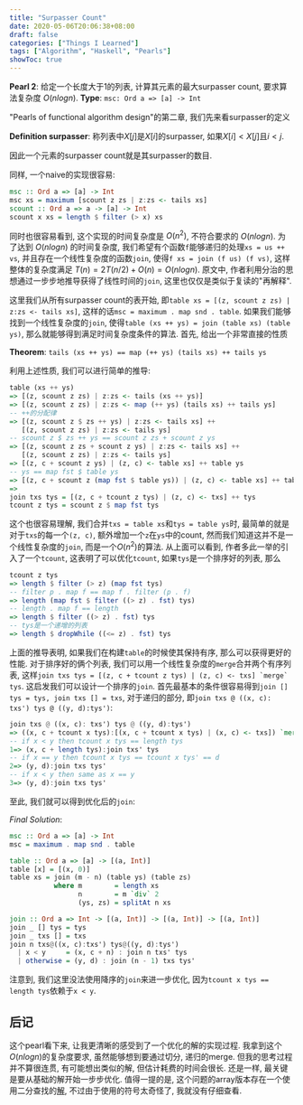 ```yaml
---
title: "Surpasser Count"
date: 2020-05-06T20:06:38+08:00
draft: false
categories: ["Things I Learned"]
tags: ["Algorithm", "Haskell", "Pearls"]
showToc: true
---
```


**Pearl 2**: 给定一个长度大于1的列表, 计算其元素的最大surpasser count, 要求算法复杂度 $O(n log n)$.
**Type**: `msc: Ord a => [a] -> Int`

"Pearls of functional algorithm design"的第二章, 我们先来看surpasser的定义

**Definition surpasser**: 称列表中$X[j]$是$X[i]$的surpasser, 如果$X[i] < X[j]$且$i < j$.

因此一个元素的surpasser count就是其surpasser的数目.

同样, 一个naive的实现很容易:

```haskell
msc :: Ord a => [a] -> Int
msc xs = maximum [scount z zs | z:zs <- tails xs]
scount :: Ord a => a -> [a] -> Int
scount x xs = length $ filter (> x) xs
```

同时也很容易看到, 这个实现的时间复杂度是 $O(n^2)$, 不符合要求的 $O(n log n)$. 为了达到 $O(n log n)$ 的时间复杂度, 我们希望有个函数`f`能够递归的处理`xs = us ++ vs`, 并且存在一个线性复杂度的函数`join`, 使得`f xs = join (f us) (f vs)`, 这样整体的复杂度满足 $T(n)=2 T(n/2)+O(n)=O(n log n)$. 原文中, 作者利用分治的思想通过一步步地推导获得了线性时间的`join`, 这里也仅仅是类似于复读的"再解释".

这里我们从所有surpasser count的表开始, 即`table xs = [(z, scount z zs) | z:zs <- tails xs]`, 这样的话`msc = maximum . map snd . table`. 如果我们能够找到一个线性复杂度的`join`, 使得`table (xs ++ ys) = join (table xs) (table ys)`, 那么就能够得到满足时间复杂度条件的算法. 首先, 给出一个非常直接的性质

**Theorem**: `tails (xs ++ ys) == map (++ ys) (tails xs) ++ tails ys`

利用上述性质, 我们可以进行简单的推导:

```haskell
table (xs ++ ys)
=> [(z, scount z zs) | z:zs <- tails (xs ++ ys)]
=> [(z, scount z zs) | z:zs <- map (++ ys) (tails xs) ++ tails ys]
-- ++的分配律
=> [(z, scount z $ zs ++ ys) | z:zs <- tails xs] ++ 
   [(z, scount z zs) | z:zs <- tails ys]
-- scount z $ zs ++ ys == scount z zs + scount z ys
=> [(z, scount z zs + scount z ys) | z:zs <- tails xs] ++ 
   [(z, scount z zs) | z:zs <- tails ys]
=> [(z, c + scount z ys) | (z, c) <- table xs] ++ table ys
-- ys == map fst $ table ys
=> [(z, c + scount z (map fst $ table ys)) | (z, c) <- table xs] ++ table ys
=>
join txs tys = [(z, c + tcount z tys) | (z, c) <- txs] ++ tys
tcount z tys = scount z $ map fst tys
```

这个也很容易理解, 我们合并`txs = table xs`和`tys = table ys`时, 最简单的就是对于`txs`的每一个`(z, c)`, 额外增加一个`z`在`ys`中的count, 然而我们知道这并不是一个线性复杂度的`join`, 而是一个$O(n^2)$的算法. 从上面可以看到, 作者多此一举的引入了一个`tcount`, 这表明了可以优化`tcount`, 如果`tys`是一个排序好的列表, 那么

```haskell
tcount z tys
=> length $ filter (> z) (map fst tys)
-- filter p . map f == map f . filter (p . f)
=> length (map fst $ filter ((> z) . fst) tys)
-- length . map f == length
=> length $ filter ((> z) . fst) tys
-- tys是一个递增的列表
=> length $ dropWhile ((<= z) . fst) tys
```

上面的推导表明, 如果我们在构建`table`的时候使其保持有序, 那么可以获得更好的性能. 对于排序好的俩个列表, 我们可以用一个线性复杂度的`merge`合并两个有序列表, 这样```join txs tys = [(z, c + tcount z tys) | (z, c) <- txs] `merge` tys```. 这启发我们可以设计一个排序的`join`. 首先最基本的条件很容易得到`join [] tys = tys, join txs [] = txs`, 对于递归的部分, 即`join txs @ ((x, c): txs') tys @ ((y, d):tys')`:

```haskell
join txs @ ((x, c): txs') tys @ ((y, d):tys')
=> ((x, c + tcount x tys):[(x, c + tcount x tys) | (x, c) <- txs]) `merge` tys
-- if x < y then tcount x tys == length tys
1=> (x, c + length tys):join txs' tys
-- if x == y then tcount x tys == tcount x tys' == d
2=> (y, d):join txs tys'
-- if x < y then same as x == y
3=> (y, d):join txs tys'
```

至此, 我们就可以得到优化后的`join`:

*Final Solution*:

```haskell
msc :: Ord a => [a] -> Int
msc = maximum . map snd . table

table :: Ord a => [a] -> [(a, Int)]
table [x] = [(x, 0)]
table xs = join (m - n) (table ys) (table zs)
           where m        = length xs
                 n        = m `div` 2
                 (ys, zs) = splitAt n xs

join :: Ord a => Int -> [(a, Int)] -> [(a, Int)] -> [(a, Int)]
join _ [] tys = tys
join _ txs [] = txs
join n txs@((x, c):txs') tys@((y, d):tys')
  | x < y     = (x, c + n) : join n txs' tys
  | otherwise = (y, d) : join (n - 1) txs tys'
```

注意到, 我们这里没法使用降序的`join`来进一步优化, 因为`tcount x tys == length tys`依赖于`x < y`.

## 后记

这个pearl看下来, 让我更清晰的感受到了一个优化的解的实现过程. 我拿到这个$O(n log n)$的复杂度要求, 虽然能够想到要通过切分, 递归的merge. 但我的思考过程并不算很连贯, 有可能想出类似的解, 但估计耗费的时间会很长. 还是一样, 最关键是要从基础的解开始一步步优化. 值得一提的是, 这个问题的array版本存在一个使用二分查找的[解](https://www.sciencedirect.com/science/article/pii/0167642388900536), 不过由于使用的符号太奇怪了, 我就没有仔细查看.
